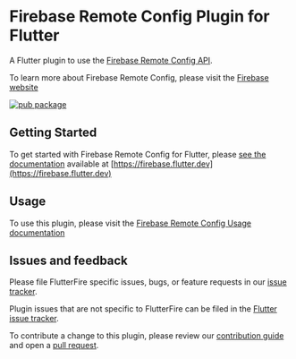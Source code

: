 # Firebase Remote Config Plugin for Flutter

A Flutter plugin to use the [Firebase Remote Config API](https://firebase.google.com/docs/remote-config).

To learn more about Firebase Remote Config, please visit the [Firebase website](https://firebase.google.com/products/remote-config)

[![pub package](https://img.shields.io/pub/v/firebase_remote_config.svg)](https://pub.dev/packages/firebase_remote_config)

## Getting Started

To get started with Firebase Remote Config for Flutter, please [see the documentation](https://firebase.flutter.dev/docs/remote-config/overview) available
at [https://firebase.flutter.dev](https://firebase.flutter.dev)

## Usage

To use this plugin, please visit the [Firebase Remote Config Usage documentation](https://firebase.google.com/docs/remote-config/get-started?platform=flutter)

## Issues and feedback

Please file FlutterFire specific issues, bugs, or feature requests in our [issue tracker](https://github.com/firebase/flutterfire/issues/new).

Plugin issues that are not specific to FlutterFire can be filed in the [Flutter issue tracker](https://github.com/flutter/flutter/issues/new).

To contribute a change to this plugin,
please review our [contribution guide](https://github.com/firebase/flutterfire/blob/master/CONTRIBUTING.md)
and open a [pull request](https://github.com/firebase/flutterfire/pulls).
